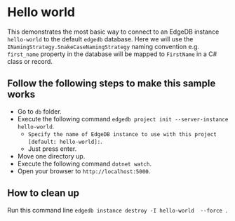 # Hello world

This demonstrates the most basic way to connect to an EdgeDB instance `hello-world` to the default `edgedb` database. Here we will use the `INamingStrategy.SnakeCaseNamingStrategy` naming convention e.g. `first_name` property in the database will be mapped to `FirstName` in a C# class or record.

## Follow the following steps to make this sample works

- Go to `db` folder.
- Execute the following command `edgedb project init --server-instance hello-world`.
  - `Specify the name of EdgeDB instance to use with this project [default: hello-world]:`.
  - Just press enter.
- Move one directory up.
- Execute the following command `dotnet watch`.
- Open your browser to `http://localhost:5000`.

## How to clean up 

Run this command line `edgedb instance destroy -I hello-world  --force `.